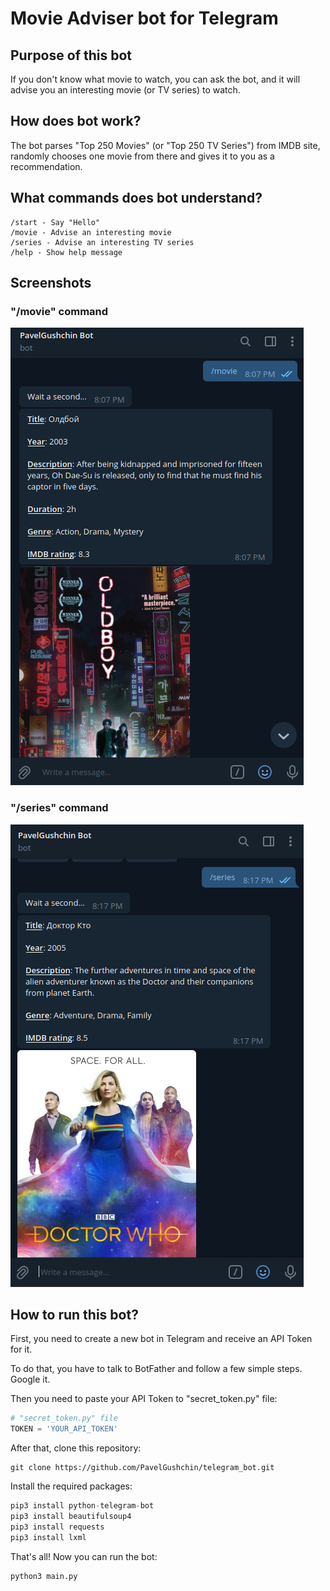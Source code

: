 # Movie Adviser bot for Telegram

## Purpose of this bot
If you don't know what movie to watch, you can ask the bot, and it will advise you an interesting movie (or TV series) to watch.

## How does bot work?
The bot parses "Top 250 Movies" (or "Top 250 TV Series") from IMDB site, randomly chooses one movie from there and gives it to you as a recommendation. 

## What commands does bot understand?
```text
/start - Say "Hello"
/movie - Advise an interesting movie
/series - Advise an interesting TV series
/help - Show help message
```

## Screenshots
### "/movie" command
![Movie command](screenshots/movie_command.jpg)

### "/series" command
![Series command](screenshots/series_command.jpg)

## How to run this bot?
First, you need to create a new bot in Telegram and receive an API Token for it.

To do that, you have to talk to BotFather and follow a few simple steps. Google it.

Then you need to paste your API Token to "secret_token.py" file:

```python
# "secret_token.py" file
TOKEN = 'YOUR_API_TOKEN'
```

After that, clone this repository:

```shell
git clone https://github.com/PavelGushchin/telegram_bot.git
```

Install the required packages:

```python
pip3 install python-telegram-bot
pip3 install beautifulsoup4
pip3 install requests
pip3 install lxml
```

That's all! Now you can run the bot:
```shell
python3 main.py
```